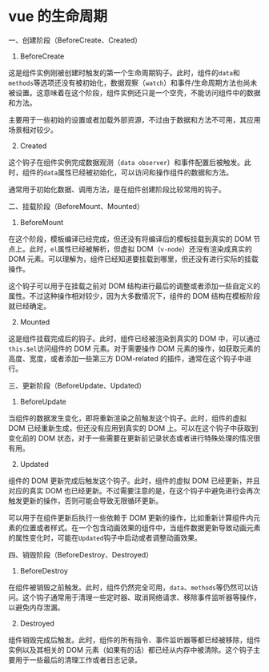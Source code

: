 # vue 的生命周期

一、创建阶段（BeforeCreate、Created）

1. BeforeCreate

这是组件实例刚被创建时触发的第一个生命周期钩子。此时，组件的`data`和`methods`等选项还没有被初始化，数据观察（`watch`）和事件/生命周期方法也尚未被设置。这意味着在这个阶段，组件实例还只是一个空壳，不能访问组件中的数据和方法。

主要用于一些初始的设置或者加载外部资源，不过由于数据和方法不可用，其应用场景相对较少。

2. Created

这个钩子在组件实例完成数据观测（`data observer`）和事件配置后被触发。此时，组件的`data`属性已经被初始化，可以访问和操作组件的数据和方法。

通常用于初始化数据、调用方法，是在组件创建阶段比较常用的钩子。

二、挂载阶段（BeforeMount、Mounted）

1. BeforeMount

在这个阶段，模板编译已经完成，但还没有将编译后的模板挂载到真实的 DOM 节点上。此时，`el`属性已经被解析，但虚拟 DOM（`v-node`）还没有渲染成真实的 DOM 元素。可以理解为，组件已经知道要挂载到哪里，但还没有进行实际的挂载操作。

这个钩子可以用于在挂载之前对 DOM 结构进行最后的调整或者添加一些自定义的属性。不过这种操作相对较少，因为大多数情况下，组件的 DOM 结构在模板阶段就已经确定。

2. Mounted

这是组件挂载完成后的钩子。此时，组件已经被渲染到真实的 DOM 中，可以通过`this.$el`访问组件的 DOM 元素。对于需要操作 DOM 元素的操作，如获取元素的高度、宽度，或者添加一些第三方 DOM-related 的插件，通常在这个钩子中进行。

三、更新阶段（BeforeUpdate、Updated）

1. BeforeUpdate

当组件的数据发生变化，即将重新渲染之前触发这个钩子。此时，组件的虚拟 DOM 已经重新生成，但还没有应用到真实的 DOM 上。可以在这个钩子中获取到变化前的 DOM 状态，对于一些需要在更新前记录状态或者进行特殊处理的情况很有用。

2. Updated

组件的 DOM 更新完成后触发这个钩子。此时，组件的虚拟 DOM 已经更新，并且对应的真实 DOM 也已经更新。不过需要注意的是，在这个钩子中避免进行会再次触发更新的操作，否则可能会导致无限循环更新。

可以用于在组件更新后执行一些依赖于 DOM 更新的操作，比如重新计算组件内元素的位置或者样式。在一个包含动画效果的组件中，当组件数据更新导致动画元素的属性变化时，可能在`Updated`钩子中启动或者调整动画效果。

四、销毁阶段（BeforeDestroy、Destroyed）

1. BeforeDestroy

在组件被销毁之前触发。此时，组件仍然完全可用，`data`、`methods`等仍然可以访问。这个钩子通常用于清理一些定时器、取消网络请求、移除事件监听器等操作，以避免内存泄漏。

2. Destroyed

组件销毁完成后触发。此时，组件的所有指令、事件监听器等都已经被移除，组件实例以及其相关的 DOM 元素（如果有的话）都已经从内存中被清除。这个钩子主要用于一些最后的清理工作或者日志记录。
